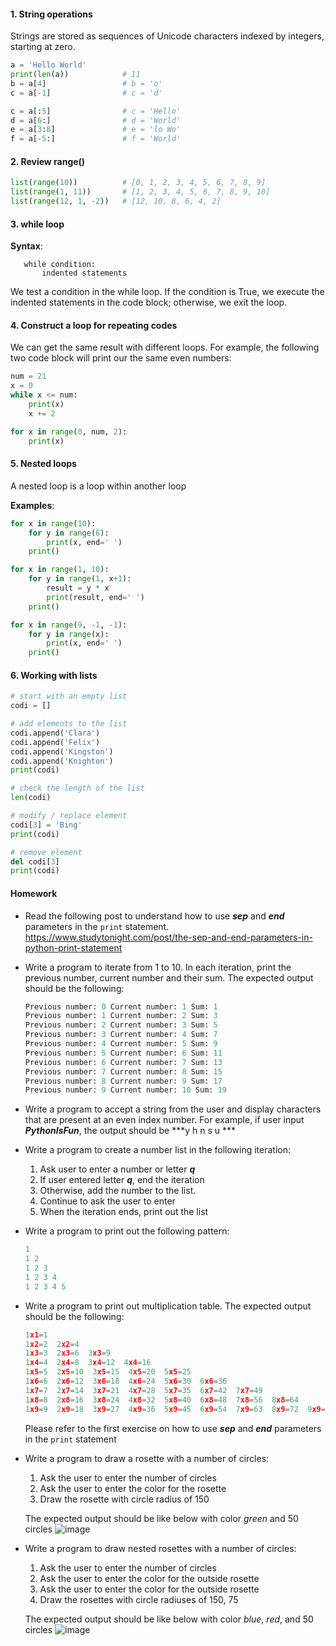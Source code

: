 #### 1. String operations
   Strings are stored as sequences of Unicode characters indexed by integers, starting at zero.
   ``` Python
   a = 'Hello World'
   print(len(a))            # 11
   b = a[4]                 # b = 'o'
   c = a[-1]                # c = 'd'

   c = a[:5]                # c = 'Hello'
   d = a[6:]                # d = 'World'
   e = a[3:8]               # e = 'lo Wo'
   f = a[-5:]               # f = 'World'
   ```

#### 2. Review range()
   ``` Python
   list(range(10))          # [0, 1, 2, 3, 4, 5, 6, 7, 8, 9]
   list(range(1, 11))       # [1, 2, 3, 4, 5, 6, 7, 8, 9, 10]
   list(range(12, 1, -2))   # [12, 10, 8, 6, 4, 2]
   ```

#### 3. while loop
   **Syntax**:
   
       while condition:       
           indented statements

   We test a condition in the while loop.
   If the condition is True, we execute the indented statements in the code block;
   otherwise, we exit the loop.

#### 4. Construct a loop for repeating codes
   We can get the same result with different loops. For example, the following two code block will print our the same even numbers:
   
   ``` Python
   num = 21
   x = 0
   while x <= num:
       print(x)
       x += 2
   ```
   
   ``` Python
   for x in range(0, num, 2):
       print(x)
   ```
   
#### 5. Nested loops
   A nested loop is a loop within another loop
   
   **Examples**:
   ``` Python
   for x in range(10):
       for y in range(6):
           print(x, end=' ')
       print()
   ```
   ``` Python
   for x in range(1, 10):
       for y in range(1, x+1):
           result = y * x
           print(result, end=' ')
       print()   
   ```
   ``` Python
   for x in range(9, -1, -1):
       for y in range(x):
           print(x, end=' ')
       print()
   ```   

#### 6. Working with lists
   ``` Python
   # start with an empty list
   codi = []
   
   # add elements to the list
   codi.append('Clara')
   codi.append('Felix')
   codi.append('Kingston')
   codi.append('Knighton')
   print(codi)
   
   # check the length of the list
   len(codi)
   
   # modify / replace element
   codi[3] = 'Bing'
   print(codi)
   
   # remove element
   del codi[3]
   print(codi)   
   ```

#### Homework
   - Read the following post to understand how to use ***sep*** and ***end*** parameters in the `print` statement.
     https://www.studytonight.com/post/the-sep-and-end-parameters-in-python-print-statement
     
   - Write a program to iterate from 1 to 10. In each iteration, print the previous number, current number and their sum. The expected output should be the following:
     ``` Python
     Previous number: 0 Current number: 1 Sum: 1
     Previous number: 1 Current number: 2 Sum: 3
     Previous number: 2 Current number: 3 Sum: 5
     Previous number: 3 Current number: 4 Sum: 7
     Previous number: 4 Current number: 5 Sum: 9
     Previous number: 5 Current number: 6 Sum: 11
     Previous number: 6 Current number: 7 Sum: 13
     Previous number: 7 Current number: 8 Sum: 15
     Previous number: 8 Current number: 9 Sum: 17
     Previous number: 9 Current number: 10 Sum: 19     
     ```

   - Write a program to accept a string from the user and display characters that are present at an even index number. For example, if user input ***PythonIsFun***, the output should be ***y h n s u ***

   - Write a program to create a number list in the following iteration:
     1. Ask user to enter a number or letter ***q***
     1. If user entered letter ***q***, end the iteration
     1. Otherwise, add the number to the list.
     1. Continue to ask the user to enter 
     1. When the iteration ends, print out the list

   - Write a program to print out the following pattern:
     ``` Python
     1 
     1 2 
     1 2 3 
     1 2 3 4 
     1 2 3 4 5 
     ```

   - Write a program to print out multiplication table. The expected output should be the following:
     ``` Python
     1x1=1  
     1x2=2  2x2=4  
     1x3=3  2x3=6  3x3=9  
     1x4=4  2x4=8  3x4=12  4x4=16  
     1x5=5  2x5=10  3x5=15  4x5=20  5x5=25  
     1x6=6  2x6=12  3x6=18  4x6=24  5x6=30  6x6=36  
     1x7=7  2x7=14  3x7=21  4x7=28  5x7=35  6x7=42  7x7=49  
     1x8=8  2x8=16  3x8=24  4x8=32  5x8=40  6x8=48  7x8=56  8x8=64  
     1x9=9  2x9=18  3x9=27  4x9=36  5x9=45  6x9=54  7x9=63  8x9=72  9x9=81  
     ```
     Please refer to the first exercise on how to use ***sep*** and ***end*** parameters in the `print` statement
     
   - Write a program to draw a rosette with a number of circles:
     1. Ask the user to enter the number of circles
     1. Ask the user to enter the color for the rosette
     1. Draw the rosette with circle radius of 150
     
     The expected output should be like below with color *green* and 50 circles
     ![image](https://user-images.githubusercontent.com/36340668/151743728-8f85d1f7-987d-4af4-b676-42d4eeb32bff.png)
     
   - Write a program to draw nested rosettes with a number of circles:
     1. Ask the user to enter the number of circles
     1. Ask the user to enter the color for the outside rosette
     1. Ask the user to enter the color for the outside rosette
     1. Draw the rosettes with circle radiuses of 150, 75
     
     The expected output should be like below with color *blue*, *red*,  and 50 circles
     ![image](https://user-images.githubusercontent.com/36340668/151744110-1115a42c-9274-4dd9-ad12-38f0f692a8c0.png)


